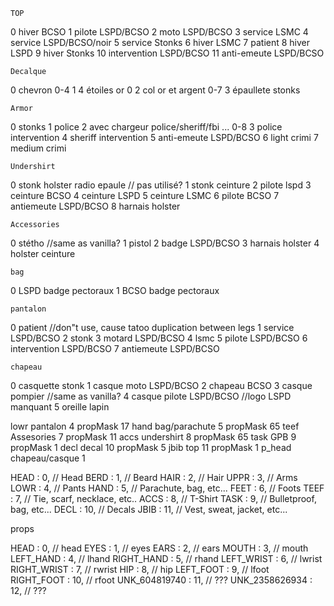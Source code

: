     TOP
0  hiver BCSO
1  pilote LSPD/BCSO
2  moto LSPD/BCSO
3  service LSMC
4  service LSPD/BCSO/noir
5  service Stonks
6  hiver LSMC
7  patient
8  hiver LSPD
9  hiver Stonks
10 intervention LSPD/BCSO
11 anti-emeute LSPD/BCSO

    Decalque
0  chevron 0-4
1  4 étoiles or 0
2  col or et argent 0-7
3  épaullete stonks

    Armor
0  stonks
1  police
2  avec chargeur police/sheriff/fbi ... 0-8
3  police intervention
4  sheriff intervention
5  anti-emeute LSPD/BCSO
6  light crimi
7  medium crimi

    Undershirt
0  stonk holster radio epaule // pas utilisé?
1  stonk ceinture
2  pilote lspd
3  ceinture BCSO
4  ceinture LSPD
5  ceinture LSMC
6  pilote BCSO
7  antiemeute LSPD/BCSO
8  harnais holster

    Accessories
0  stétho    //same as vanilla?
1  pistol
2  badge LSPD/BCSO
3  harnais holster
4  holster ceinture

    bag
0  LSPD badge pectoraux
1  BCSO badge pectoraux

    pantalon
0  patient  //don"t use, cause tatoo duplication between legs
1  service LSPD/BCSO
2  stonk
3  motard LSPD/BCSO
4  lsmc
5  pilote LSPD/BCSO
6  intervention LSPD/BCSO
7  antiemeute LSPD/BCSO

    chapeau
0  casquette stonk
1  casque moto LSPD/BCSO
2  chapeau BCSO
3  casque pompier                   //same as vanilla?
4  casque pilote LSPD/BCSO          //logo LSPD manquant
5  oreille lapin







lowr pantalon 4        propMask 17
hand bag/parachute 5   propMask 65
teef Assesories 7      propMask 11
accs undershirt 8      propMask 65
task GPB 9             propMask 1 
decl decal 10          propMask 5 
jbib top  11           propMask 1 
p_head chapeau/casque 1


HEAD : 0,  // Head
BERD : 1,  // Beard
HAIR : 2,  // Hair
UPPR : 3,  // Arms
LOWR : 4,  // Pants
HAND : 5,  // Parachute, bag, etc...
FEET : 6,  // Foots
TEEF : 7,  // Tie, scarf, necklace, etc..
ACCS : 8,  // T-Shirt
TASK : 9,  // Bulletproof, bag, etc...
DECL : 10, // Decals
JBIB : 11, // Vest, sweat, jacket, etc...

props

HEAD           : 0,  // head
EYES           : 1,  // eyes
EARS           : 2,  // ears
MOUTH          : 3,  // mouth
LEFT_HAND      : 4,  // lhand
RIGHT_HAND     : 5,  // rhand
LEFT_WRIST     : 6,  // lwrist
RIGHT_WRIST    : 7,  // rwrist
HIP            : 8,  // hip
LEFT_FOOT      : 9,  // lfoot
RIGHT_FOOT     : 10, // rfoot
UNK_604819740  : 11, // ???
UNK_2358626934 : 12, // ???